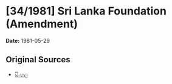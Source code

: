# [34/1981] Sri Lanka Foundation (Amendment)

**Date:** 1981-05-29

## Original Sources

- [සිංහල](https://documents.gov.lk/view/acts/1981/5/34-1981_S.pdf)
